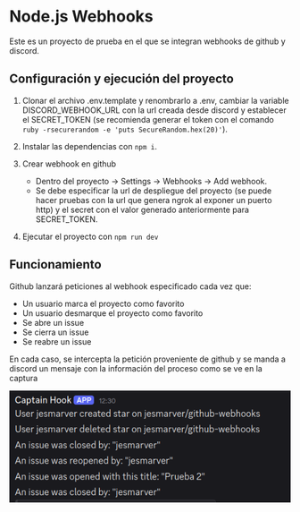 # Node.js Webhooks

Este es un proyecto de prueba en el que se integran webhooks de github y discord.

## Configuración y ejecución del proyecto
1. Clonar el archivo .env.template y renombrarlo a .env, cambiar la variable DISCORD_WEBHOOK_URL con la url creada desde discord y establecer el SECRET_TOKEN (se recomienda generar el token con el comando 
\
`ruby -rsecurerandom -e 'puts SecureRandom.hex(20)'`).

2. Instalar las dependencias con `npm i`.
3. Crear webhook en github
    - Dentro del proyecto -> Settings -> Webhooks -> Add webhook.
    - Se debe especificar la url de despliegue del proyecto (se puede hacer pruebas con la url que genera ngrok al exponer un puerto http) y el secret con el valor generado anteriormente para SECRET_TOKEN.
4. Ejecutar el proyecto con `npm run dev`

## Funcionamiento
Github lanzará peticiones al webhook especificado cada vez que:
- Un usuario marca el proyecto como favorito
- Un usuario desmarque el proyecto como favorito
- Se abre un issue
- Se cierra un issue
- Se reabre un issue

En cada caso, se intercepta la petición proveniente de github y se manda a discord un mensaje con la información del proceso como se ve en la captura

![alt text](./images/image.png)
